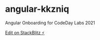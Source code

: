 # angular-kkzniq

Angular Onboarding for CodeDay Labs 2021

[Edit on StackBlitz ⚡️](https://stackblitz.com/edit/angular-kkzniq)
